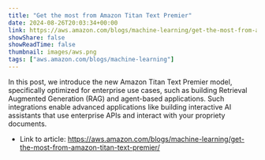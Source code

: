 ```yaml
---
title: "Get the most from Amazon Titan Text Premier"
date: 2024-08-26T20:03:34+00:00
link: https://aws.amazon.com/blogs/machine-learning/get-the-most-from-amazon-titan-text-premier/
showShare: false
showReadTime: false
thumbnail: images/aws.png
tags: ["aws.amazon.com/blogs/machine-learning"]
---
```

In this post, we introduce the new Amazon Titan Text Premier model, specifically optimized for enterprise use cases, such as building Retrieval Augmented Generation (RAG) and agent-based applications. Such integrations enable advanced applications like building interactive AI assistants that use enterprise APIs and interact with your propriety documents.

- Link to article: https://aws.amazon.com/blogs/machine-learning/get-the-most-from-amazon-titan-text-premier/